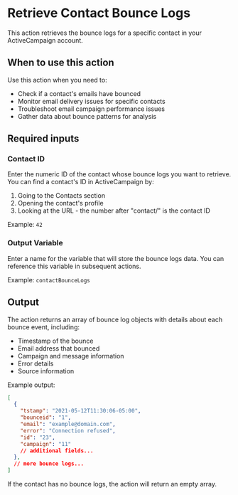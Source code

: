 # Retrieve Contact Bounce Logs

This action retrieves the bounce logs for a specific contact in your ActiveCampaign account.

## When to use this action

Use this action when you need to:
- Check if a contact's emails have bounced
- Monitor email delivery issues for specific contacts
- Troubleshoot email campaign performance issues
- Gather data about bounce patterns for analysis

## Required inputs

### Contact ID
Enter the numeric ID of the contact whose bounce logs you want to retrieve. You can find a contact's ID in ActiveCampaign by:
1. Going to the Contacts section
2. Opening the contact's profile
3. Looking at the URL - the number after "contact/" is the contact ID

Example: `42`

### Output Variable
Enter a name for the variable that will store the bounce logs data. You can reference this variable in subsequent actions.

Example: `contactBounceLogs`

## Output

The action returns an array of bounce log objects with details about each bounce event, including:
- Timestamp of the bounce
- Email address that bounced
- Campaign and message information
- Error details
- Source information

Example output:
```json
[
  {
    "tstamp": "2021-05-12T11:30:06-05:00",
    "bounceid": "1",
    "email": "example@domain.com",
    "error": "Connection refused",
    "id": "23",
    "campaign": "11"
    // additional fields...
  },
  // more bounce logs...
]
```

If the contact has no bounce logs, the action will return an empty array.